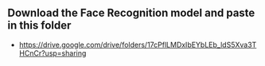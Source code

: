 ## Download the Face Recognition model and paste in this folder

- https://drive.google.com/drive/folders/17cPflLMDxIbEYbLEb_ldS5Xva3THCnCr?usp=sharing